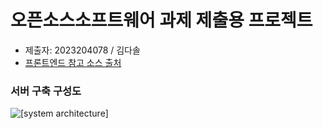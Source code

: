 # 오픈소스소프트웨어 과제 제출용 프로젝트

- 제출자: 2023204078 / 김다솔
- [프론트엔드 참고 소스 출처](https://github.com/DevJaewoo/DevJaewoo.github.io_)

### 서버 구축 구성도

![
    [system architecture]
](architecture.png)
